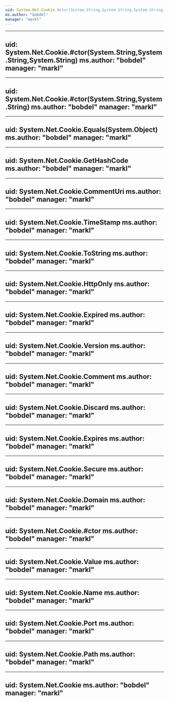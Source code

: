 ```yaml
---
uid: System.Net.Cookie.#ctor(System.String,System.String,System.String,System.String)
ms.author: "bobdel"
manager: "markl"
---
```


---
uid: System.Net.Cookie.#ctor(System.String,System.String,System.String)
ms.author: "bobdel"
manager: "markl"
---

---
uid: System.Net.Cookie.#ctor(System.String,System.String)
ms.author: "bobdel"
manager: "markl"
---

---
uid: System.Net.Cookie.Equals(System.Object)
ms.author: "bobdel"
manager: "markl"
---

---
uid: System.Net.Cookie.GetHashCode
ms.author: "bobdel"
manager: "markl"
---

---
uid: System.Net.Cookie.CommentUri
ms.author: "bobdel"
manager: "markl"
---

---
uid: System.Net.Cookie.TimeStamp
ms.author: "bobdel"
manager: "markl"
---

---
uid: System.Net.Cookie.ToString
ms.author: "bobdel"
manager: "markl"
---

---
uid: System.Net.Cookie.HttpOnly
ms.author: "bobdel"
manager: "markl"
---

---
uid: System.Net.Cookie.Expired
ms.author: "bobdel"
manager: "markl"
---

---
uid: System.Net.Cookie.Version
ms.author: "bobdel"
manager: "markl"
---

---
uid: System.Net.Cookie.Comment
ms.author: "bobdel"
manager: "markl"
---

---
uid: System.Net.Cookie.Discard
ms.author: "bobdel"
manager: "markl"
---

---
uid: System.Net.Cookie.Expires
ms.author: "bobdel"
manager: "markl"
---

---
uid: System.Net.Cookie.Secure
ms.author: "bobdel"
manager: "markl"
---

---
uid: System.Net.Cookie.Domain
ms.author: "bobdel"
manager: "markl"
---

---
uid: System.Net.Cookie.#ctor
ms.author: "bobdel"
manager: "markl"
---

---
uid: System.Net.Cookie.Value
ms.author: "bobdel"
manager: "markl"
---

---
uid: System.Net.Cookie.Name
ms.author: "bobdel"
manager: "markl"
---

---
uid: System.Net.Cookie.Port
ms.author: "bobdel"
manager: "markl"
---

---
uid: System.Net.Cookie.Path
ms.author: "bobdel"
manager: "markl"
---

---
uid: System.Net.Cookie
ms.author: "bobdel"
manager: "markl"
---

